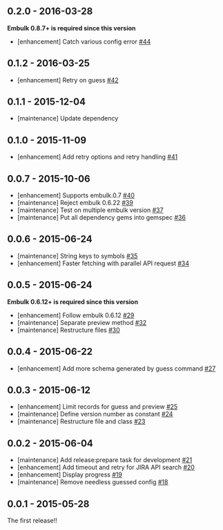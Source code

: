 ## 0.2.0 - 2016-03-28

**Embulk 0.8.7+ is required since this version**

* [enhancement] Catch various config error [#44](https://github.com/treasure-data/embulk-input-jira/pull/44)

## 0.1.2 - 2016-03-25
* [enhancement] Retry on guess [#42](https://github.com/treasure-data/embulk-input-jira/pull/42)

## 0.1.1 - 2015-12-04

* [maintenance] Update dependency

## 0.1.0 - 2015-11-09

* [enhancement] Add retry options and retry handling [#41](https://github.com/treasure-data/embulk-input-jira/pull/41)

## 0.0.7 - 2015-10-06

* [enhancement] Supports embulk.0.7 [#40](https://github.com/treasure-data/embulk-input-jira/pull/40)
* [maintenance] Reject embulk 0.6.22 [#39](https://github.com/treasure-data/embulk-input-jira/pull/39)
* [maintenance] Test on multiple embulk version [#37](https://github.com/treasure-data/embulk-input-jira/pull/37)
* [maintenance] Put all dependency gems into gemspec [#36](https://github.com/treasure-data/embulk-input-jira/pull/36)

## 0.0.6 - 2015-06-24
* [maintenance] String keys to symbols [#35](https://github.com/treasure-data/embulk-input-jira/pull/35)
* [enhancement] Faster fetching with parallel API request [#34](https://github.com/treasure-data/embulk-input-jira/pull/34)

## 0.0.5 - 2015-06-24

**Embulk 0.6.12+ is required since this version**

* [enhancement] Follow embulk 0.6.12 [#29](https://github.com/treasure-data/embulk-input-jira/pull/29)
* [maintenance] Separate preview method [#32](https://github.com/treasure-data/embulk-input-jira/pull/32)
* [maintenance] Restructure files [#30](https://github.com/treasure-data/embulk-input-jira/pull/30)

## 0.0.4 - 2015-06-22
* [enhancement] Add more schema generated by guess command [#27](https://github.com/treasure-data/embulk-input-jira/pull/27)

## 0.0.3 - 2015-06-12
* [enhancement] Limit records for guess and preview [#25](https://github.com/treasure-data/embulk-input-jira/pull/25)
* [maintenance] Define version number as constant [#24](https://github.com/treasure-data/embulk-input-jira/pull/24)
* [maintenance] Restructure file and class [#23](https://github.com/treasure-data/embulk-input-jira/pull/23)

## 0.0.2 - 2015-06-04
* [maintenance] Add release:prepare task for development [#21](https://github.com/treasure-data/embulk-input-jira/pull/21)
* [enhancement] Add timeout and retry for JIRA API search [#20](https://github.com/treasure-data/embulk-input-jira/pull/20)
* [enhancement] Display progress [#19](https://github.com/treasure-data/embulk-input-jira/pull/19) 
* [maintenance] Remove needless guessed config [#18](https://github.com/treasure-data/embulk-input-jira/pull/18)

## 0.0.1 - 2015-05-28

The first release!!
